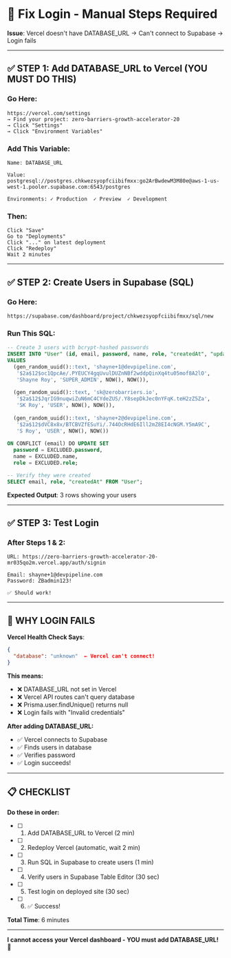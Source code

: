 # 🔧 Fix Login - Manual Steps Required

**Issue**: Vercel doesn't have DATABASE_URL → Can't connect to Supabase → Login fails

---

## ✅ STEP 1: Add DATABASE_URL to Vercel (YOU MUST DO THIS)

### **Go Here:**
```
https://vercel.com/settings
→ Find your project: zero-barriers-growth-accelerator-20
→ Click "Settings"
→ Click "Environment Variables"
```

### **Add This Variable:**
```
Name: DATABASE_URL

Value: postgresql://postgres.chkwezsyopfciibifmxx:go2ArBwdewM3M80e@aws-1-us-west-1.pooler.supabase.com:6543/postgres

Environments: ✓ Production  ✓ Preview  ✓ Development
```

### **Then:**
```
Click "Save"
Go to "Deployments"
Click "..." on latest deployment
Click "Redeploy"
Wait 2 minutes
```

---

## ✅ STEP 2: Create Users in Supabase (SQL)

### **Go Here:**
```
https://supabase.com/dashboard/project/chkwezsyopfciibifmxx/sql/new
```

### **Run This SQL:**
```sql
-- Create 3 users with bcrypt-hashed passwords
INSERT INTO "User" (id, email, password, name, role, "createdAt", "updatedAt")
VALUES 
  (gen_random_uuid()::text, 'shayne+1@devpipeline.com', 
   '$2a$12$oc1QpcAe/.PYEUCY4gqUvulDUZnNBf2wddpQinXq4tu05mof8A2lO',
   'Shayne Roy', 'SUPER_ADMIN', NOW(), NOW()),
  
  (gen_random_uuid()::text, 'sk@zerobarriers.io',
   '$2a$12$JqrIG9nuqwiZuN6mC4CYdeZUS/.Y8sepDkJec0nYFqK.teH2zZ5Za',
   'SK Roy', 'USER', NOW(), NOW()),
  
  (gen_random_uuid()::text, 'shayne+2@devpipeline.com',
   '$2a$12$dVC8x8x/BTCBVZfESuYi/.744OcRHdE6Ill2mZ8EI4cNGM.Y5mA9C',
   'S Roy', 'USER', NOW(), NOW())
   
ON CONFLICT (email) DO UPDATE SET
  password = EXCLUDED.password,
  name = EXCLUDED.name,
  role = EXCLUDED.role;

-- Verify they were created
SELECT email, role, "createdAt" FROM "User";
```

**Expected Output**: 3 rows showing your users

---

## ✅ STEP 3: Test Login

### **After Steps 1 & 2:**
```
URL: https://zero-barriers-growth-accelerator-20-mr035qo2m.vercel.app/auth/signin

Email: shayne+1@devpipeline.com
Password: ZBadmin123!

✅ Should work!
```

---

## 🎯 WHY LOGIN FAILS

**Vercel Health Check Says**:
```json
{
  "database": "unknown"  ← Vercel can't connect!
}
```

**This means:**
- ❌ DATABASE_URL not set in Vercel
- ❌ Vercel API routes can't query database
- ❌ Prisma.user.findUnique() returns null
- ❌ Login fails with "Invalid credentials"

**After adding DATABASE_URL:**
- ✅ Vercel connects to Supabase
- ✅ Finds users in database
- ✅ Verifies password
- ✅ Login succeeds!

---

## 📋 CHECKLIST

**Do these in order:**

- [ ] 1. Add DATABASE_URL to Vercel (2 min)
- [ ] 2. Redeploy Vercel (automatic, wait 2 min)
- [ ] 3. Run SQL in Supabase to create users (1 min)
- [ ] 4. Verify users in Supabase Table Editor (30 sec)
- [ ] 5. Test login on deployed site (30 sec)
- [ ] 6. ✅ Success!

**Total Time**: 6 minutes

---

**I cannot access your Vercel dashboard - YOU must add DATABASE_URL!** 🔑

